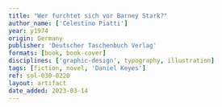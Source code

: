 ```yaml
---
title: "Wer furchtet sich vor Barney Stark?"
author_name: ['Celestino Piatti']
year: y1974
origin: Germany
publisher: 'Deutscher Taschenbuch Verlag'
formats: [book, book-cover]
disciplines: ['graphic-design', typography, illustration]
tags: [fiction, novel, 'Daniel Keyes']
ref: sol-030-0220
layout: artifact
date_added: 2023-03-14
---
```

